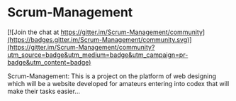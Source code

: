 # Scrum-Management

[![Join the chat at https://gitter.im/Scrum-Management/community](https://badges.gitter.im/Scrum-Management/community.svg)](https://gitter.im/Scrum-Management/community?utm_source=badge&utm_medium=badge&utm_campaign=pr-badge&utm_content=badge)

Scrum-Management: This is a project on the platform of web designing which will be a website developed for amateurs entering into codex that will make their tasks easier...
